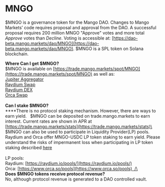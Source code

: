 # MNGO

$MNGO is a governance token for the Mango DAO. Changes to Mango Markets’ code requires proposal and approval from the DAO. A successful proposal requires 200 million MNGO "Approve" votes and more total _Approve_ votes than _Decline_. Voting is accessible at: [https://dao-beta.mango.markets/dao/MNGO](https://dao-beta.mango.markets/dao/MNGO). $MNGO is a SPL token on Solana blockchain.     

**Where Can I get $MNGO?**\
$MNGO is available on [https://trade.mango.markets/spot/MNGO](https://trade.mango.markets/spot/MNGO) as well as:  \
[Jupiter Aggregator](https://jup.ag/swap/SOL-MNGO)\
[Raydium Swap](https://raydium.io/swap/?from=EPjFWdd5AufqSSqeM2qN1xzybapC8G4wEGGkZwyTDt1v\&to=MangoCzJ36AjZyKwVj3VnYU4GTonjfVEnJmvvWaxLac)\
[Raydium DEX](https://dex.raydium.io/#/market/3d4rzwpy9iGdCZvgxcu7B1YocYffVLsQXPXkBZKt2zLc)\
[Orca Swap](https://www.orca.so)\
\
**Can I stake $MNGO?**\
\*\*\*\*There is no protocol staking mechanism. However, there are ways to earn yield.   $MNGO can be deposited on trade.mango.markets to earn interest. Current rates are shown in APR at [https://trade.mango.markets/stats](https://trade.mango.markets/stats)\
\
$MNGO can also be used to participate in Liquidity Provider(LP) pools. Raydium and Orca offer MNGO-USDC LP token staking to earn yield. Please understand the risks of impermanent loss when participating in LP token staking described [here](https://medium.com/coinmonks/understanding-impermanent-loss-9ac6795e5baa)\
\
LP pools:\
Raydium: [https://raydium.io/pools/](https://raydium.io/pools/)  \
Orca: [https://www.orca.so/pools](https://www.orca.so/pools)  /\
\
**Does $MNGO tokens receive protocol revenue?**\
No, although protocol revenue is generated to a DAO controlled vault.
